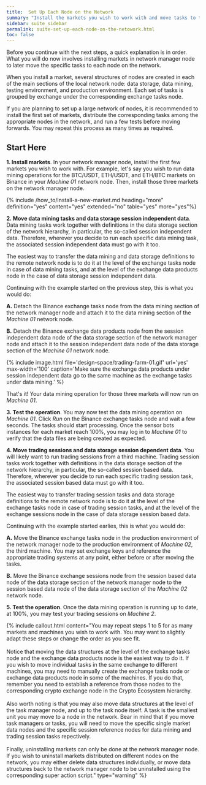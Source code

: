 ```yaml
---
title:  Set Up Each Node on the Network
summary: "Install the markets you wish to work with and move tasks to the network nodes you wish to handle those tasks."
sidebar: suite_sidebar
permalink: suite-set-up-each-node-on-the-netowork.html
toc: false
---
```


Before you continue with the next steps, a quick explanation is in order. What you will do now involves installing markets in network manager node to later move the specific tasks to each node on the network.

When you install a <a data-toggle="tooltip" data-original-title="{{site.data.crypto_ecosystem.market}}">market</a>, several <a data-toggle="tooltip" data-original-title="{{site.data.concepts.structure_of_nodes}}">structures of nodes</a> are created in each of the main sections of the local network node: <a data-toggle="tooltip" data-original-title="{{site.data.network.data_storage}}">data storage</a>, <a data-toggle="tooltip" data-original-title="{{site.data.network.data_mining}}">data mining</a>, <a data-toggle="tooltip" data-original-title="{{site.data.network.testing_environment}}">testing environment</a>, and <a data-toggle="tooltip" data-original-title="{{site.data.network.production_environment}}">production environment</a>. Each set of tasks is grouped by exchange under the corresponding exchange tasks node.

If you are planning to set up a large <a data-toggle="tooltip" data-original-title="{{site.data.network.network_of_nodes}}">network of nodes</a>, it is recommended to install the first set of markets, distribute the corresponding <a data-toggle="tooltip" data-original-title="{{site.data.network.task}}">tasks</a> among the appropriate nodes in the network, and run a few tests before moving forwards. You may repeat this process as many times as required.

## Start Here

**1. Install markets**. In your network manager node, install the first few markets you wish to work with. For example, let's say you wish to run data mining operations for the BTC/USDT, ETH/USDT, and ETH/BTC markets on Binance in your *Machine 01* network node. Then, install those three markets on the network manager node.

{% include /how_to/install-a-new-market.md heading="more" definition="yes" content="yes" extended="no" table="yes" more="yes"%}

**2. Move data mining tasks and data storage session independent data**. Data mining tasks work together with definitions in the data storage section of the network hierarchy, in particular, the so-called <a data-toggle="tooltip" data-original-title="{{site.data.network.session independent data}}">session independent data</a>. Therefore, wherever you decide to run each specific data mining task, the associated session independent data must go with it too.

The easiest way to transfer the data mining and data storage definitions to the remote network node is to do it at the level of the <a data-toggle="tooltip" data-original-title="{{site.data.network.exchange_tasks}}">exchange tasks</a> node in case of data mining tasks, and at the level of the <a data-toggle="tooltip" data-original-title="{{site.data.network.exchange_data_products}}">exchange data products</a> node in the case of data storage session independent data.

Continuing with the example started on the previous step, this is what you would do:

**A.** Detach the Binance exchange tasks node from the data mining section of the network manager node and attach it to the data mining section of the *Machine 01* network node.

**B.** Detach the Binance exchange data products node from the session independent data node of the data storage section of the network manager node and attach it to the session independent data node of the data storage section of the *Machine 01* network node.

{% include image.html file='design-space/trading-farm-01.gif' url='yes' max-width='100' caption='Make sure the exchange data products under session independent data go to the same machine as the exchange tasks under data mining.' %}

That's it! Your data mining operation for those three markets will now run on *Machine 01*.

**3. Test the operation**. You may now test the data mining operation on *Machine 01*. Click *Run* on the Binance exchange tasks node and wait a few seconds. The tasks should start processing. Once the <a data-toggle="tooltip" data-original-title="{{site.data.network.sensor_bot_instance}}">sensor bots instances</a> for each market reach 100%, you may log in to *Machine 01* to verify that the data files are being created as expected.

**4. Move trading sessions and data storage session dependent data**. You will likely want to run trading sessions from a third machine. Trading session tasks work together with definitions in the data storage section of the network hierarchy, in particular, the so-called <a data-toggle="tooltip" data-original-title="{{site.data.network.session_based_data}}">session based data</a>. Therefore, wherever you decide to run each specific trading session task, the associated session based data must go with it too.

The easiest way to transfer trading session tasks and data storage definitions to the remote network node is to do it at the level of the <a data-toggle="tooltip" data-original-title="{{site.data.network.exchange_tasks}}">exchange tasks</a> node in case of trading session tasks, and at the level of the <a data-toggle="tooltip" data-original-title="{{site.data.network.exchange_sessions}}">exchange sessions</a> node in the case of data storage session based data.

Continuing with the example started earlies, this is what you would do:

**A.** Move the Binance exchange tasks node in the production environment of the network manager node to the production environment of *Machine 02*, the third machine. You may set exchange keys and reference the appropriate trading systems at any point, either before or after moving the tasks.

**B.** Move the Binance exchange sessions node from the session based data node of the data storage section of the network manager node to the session based data node of the data storage section of the *Machine 02* network node.

**5. Test the operation**. Once the data mining operation is running up to date, at 100%, you may test your trading sessions on *Machine 2*.

{% include callout.html content="You may repeat steps 1 to 5 for as many markets and machines you wish to work with. You may want to slightly adapt these steps or change the order as you see fit.<br/><br/>Notice that moving the data structures at the level of the exchange tasks node and the exchange data products node is the easiest way to do it. If you wish to move individual tasks in the same exchange to different machines, you may need to manually create the exchange tasks node or exchange data products node in some of the machines. If you do that, remember you need to establish a reference from those nodes to the corresponding crypto exchange node in the Crypto Ecosystem hierarchy.<br/><br/>Also worth noting is that you may also move data structures at the level of the task manager node, and up to the task node itself. A task is the smallest unit you may move to a node in the network. Bear in mind that if you move task managers or tasks, you will need to move the specific single market data nodes and the specific session reference nodes for data mining and trading session tasks repectively.<br/><br/>Finally, uninstalling markets can only be done at the network manager node. If you wish to uninstall markets distributed on different nodes on the network, you may either delete data structures individually, or move data structures back to the network manager node to be uninstalled using the corresponding super action script." type="warning" %}
